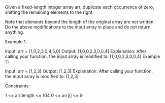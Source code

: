 Given a fixed-length integer array arr, duplicate each occurrence of zero, shifting the remaining elements to the right.

Note that elements beyond the length of the original array are not written. Do the above modifications to the input array in place and do not return anything.

 

Example 1:

Input: arr = [1,0,2,3,0,4,5,0]
Output: [1,0,0,2,3,0,0,4]
Explanation: After calling your function, the input array is modified to: [1,0,0,2,3,0,0,4]
Example 2:

Input: arr = [1,2,3]
Output: [1,2,3]
Explanation: After calling your function, the input array is modified to: [1,2,3]
 

Constraints:

1 <= arr.length <= 104
0 <= arr[i] <= 9

